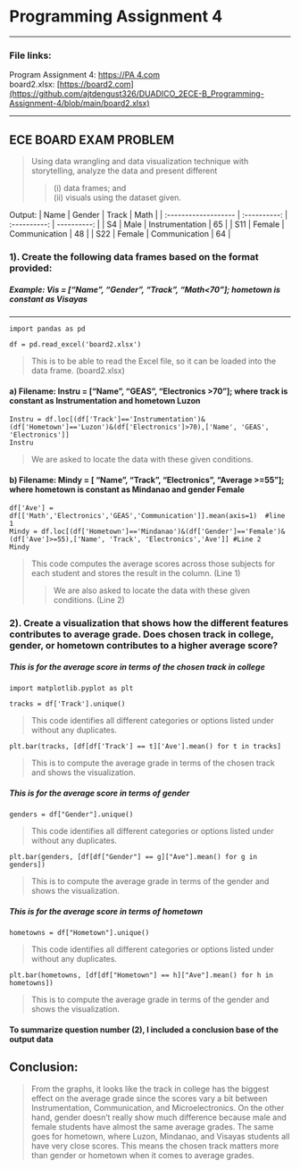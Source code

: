 # **Programming Assignment 4**
---
### File links: 
Program Assignment 4: [https://PA 4.com](https://github.com/ajtdengust326/DUADICO_2ECE-B_Programming-Assignment-4/blob/main/DUADICO_2ECE-B_ECE2112_PA%204.ipynb)  
board2.xlsx: [https://board2.com](https://github.com/ajtdengust326/DUADICO_2ECE-B_Programming-Assignment-4/blob/main/board2.xlsx)

---
## **ECE BOARD EXAM PROBLEM**
> Using data wrangling and data visualization technique with storytelling, analyze the data and present different
> >(i) data frames; and  
> >(ii) visuals using the dataset given.

Output:
| Name | Gender | Track | Math |
| :------------------- | :----------: | :----------: | ----------: |
| S4            | Male      | Instrumentation       | 65 |
| S11              | Female      | Communication     | 48 |
| S22               | Female      | Communication       | 64 |

### 1). Create the following data frames based on the format provided:  
##### Example: Vis = [“Name”, “Gender”, “Track”, “Math<70”]; hometown is constant as Visayas  
***
```
import pandas as pd

df = pd.read_excel('board2.xlsx')     
```
> This is to be able to read the Excel file, so it can be loaded into the data frame. (board2.xlsx)

#### a) Filename: Instru = [“Name”, “GEAS”, “Electronics >70”]; where track is constant as Instrumentation and hometown Luzon
```
Instru = df.loc[(df['Track']=='Instrumentation')&(df['Hometown']=='Luzon')&(df['Electronics']>70),['Name', 'GEAS', 'Electronics']]
Instru
```
> We are asked to locate the data with these given conditions.
#### b) Filename: Mindy = [ “Name”, “Track”, “Electronics”, “Average >=55”]; where hometown is constant as Mindanao and gender Female
```
df['Ave'] = df[['Math','Electronics','GEAS','Communication']].mean(axis=1)  #line 1                      
Mindy = df.loc[(df['Hometown']=='Mindanao')&(df['Gender']=='Female')&(df['Ave']>=55),['Name', 'Track', 'Electronics','Ave']] #Line 2
Mindy
```
>  This code computes the average scores across those subjects for each student and stores the result in the column. (Line 1)
> > We are also asked to locate the data with these given conditions. (Line 2)

### 2). Create a visualization that shows how the different features contributes to average grade. Does chosen track in college, gender, or hometown contributes to a higher average score?
##### This is for the average score in terms of the chosen track in college
```
import matplotlib.pyplot as plt

tracks = df['Track'].unique()
```
> This code identifies all different categories or options listed under without any duplicates.
```                                           
plt.bar(tracks, [df[df['Track'] == t]['Ave'].mean() for t in tracks]
```
> This is to compute the average grade in terms of the chosen track and shows the visualization.
##### This is for the average score in terms of gender 
```
genders = df["Gender"].unique()
```
> This code identifies all different categories or options listed under without any duplicates.
```
plt.bar(genders, [df[df["Gender"] == g]["Ave"].mean() for g in genders])
```
> This is to compute the average grade in terms of the gender and shows the visualization.
##### This is for the average score in terms of hometown
```
hometowns = df["Hometown"].unique()
```
> This code identifies all different categories or options listed under without any duplicates.
```
plt.bar(hometowns, [df[df["Hometown"] == h]["Ave"].mean() for h in hometowns]) 
```
> This is to compute the average grade in terms of the gender and shows the visualization.

#### To summarize question number (2), I included a conclusion base of the output data
## Conclusion:
> From the graphs, it looks like the track in college has the biggest effect on the average grade since the scores vary a bit between Instrumentation, Communication, and Microelectronics. On the other hand, gender doesn’t really show much difference because male and female students have almost the same average grades. The same goes for hometown, where Luzon, Mindanao, and Visayas students all have very close scores. This means the chosen track matters more than gender or hometown when it comes to average grades.
